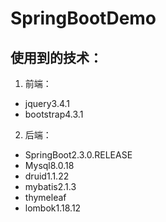 # SpringBootDemo

## 使用到的技术：
1. 前端：
  - jquery3.4.1
  - bootstrap4.3.1

2. 后端：
  - SpringBoot2.3.0.RELEASE
  - Mysql8.0.18
  - druid1.1.22
  - mybatis2.1.3
  - thymeleaf
  - lombok1.18.12
